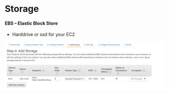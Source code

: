 # Storage

#### EBS – Elastic Block Store
-	Harddrive or ssd for your EC2

![](screenshots/4_storage.png)
